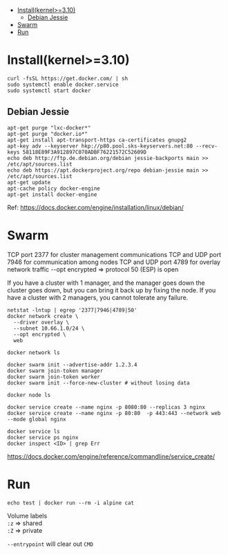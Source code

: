<!-- TOC -->

- [Install(kernel>=3.10)](#installkernel310)
    - [Debian Jessie](#debian-jessie)
- [Swarm](#swarm)
- [Run](#run)

<!-- /TOC -->

# Install(kernel>=3.10)
```
curl -fsSL https://get.docker.com/ | sh
sudo systemctl enable docker.service
sudo systemctl start docker
```

## Debian Jessie
```
apt-get purge "lxc-docker*"
apt-get purge "docker.io*"
apt-get install apt-transport-https ca-certificates gnupg2
apt-key adv --keyserver hkp://p80.pool.sks-keyservers.net:80 --recv-keys 58118E89F3A912897C070ADBF76221572C52609D
echo deb http://ftp.de.debian.org/debian jessie-backports main >> /etc/apt/sources.list
echo deb https://apt.dockerproject.org/repo debian-jessie main >> /etc/apt/sources.list
apt-get update
apt-cache policy docker-engine
apt-get install docker-engine
```
Ref: https://docs.docker.com/engine/installation/linux/debian/

# Swarm
TCP port 2377 for cluster management communications
TCP and UDP port 7946 for communication among nodes
TCP and UDP port 4789 for overlay network traffic
--opt encrypted => protocol 50 (ESP) is open

If you have a cluster with 1 manager, and the manager goes down the cluster goes down, but you can bring it back up by fixing the node.
If you have a cluster with 2 managers, you cannot tolerate any failure.
```
netstat -lntup | egrep '2377|7946|4789|50'
docker network create \
  --driver overlay \
  --subnet 10.66.1.0/24 \
  --opt encrypted \
  web

docker network ls
  
docker swarm init --advertise-addr 1.2.3.4
docker swarm join-token manager
docker swarm join-token worker
docker swarm init --force-new-cluster # without losing data

docker node ls

docker service create --name nginx -p 8080:80 --replicas 3 nginx
docker service create --name nginx -p 80:80  -p 443:443 --network web --mode global nginx

docker service ls
docker service ps nginx
docker inspect <ID> | grep Err
```
https://docs.docker.com/engine/reference/commandline/service_create/

# Run
```
echo test | docker run --rm -i alpine cat
```

Volume labels  
`:z` => shared  
`:Z` => private

`--entrypoint` will clear out `CMD`
